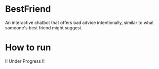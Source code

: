 # BestFriend

An interactive chatbot that offers bad advice intentionally, similar to what someone's best friend might suggest.

# How to run

!! Under Progress !!
